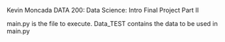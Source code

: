 Kevin Moncada
DATA 200: Data Science: Intro
Final Project Part II

main.py is the file to execute.
Data_TEST contains the data to be used in main.py
